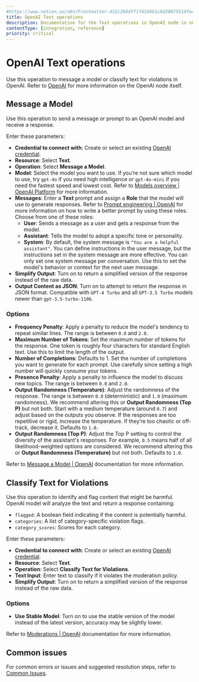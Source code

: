 ```yaml
---
#https://www.notion.so/n8n/Frontmatter-432c2b8dff1f43d4b1c8d20075510fe4
title: OpenAI Text operations 
description: Documentation for the Text operations in OpenAI node in n8n, a workflow automation platform. Includes details of operations and configuration, and links to examples and credentials information.
contentType: [integration, reference]
priority: critical
---
```


# OpenAI Text operations

Use this operation to message a model or classify text for violations in OpenAI. Refer to [OpenAI](/integrations/builtin/app-nodes/n8n-nodes-langchain.openai/index.md) for more information on the OpenAI node itself.

## Message a Model

Use this operation to send a message or prompt to an OpenAI model and receive a response.

Enter these parameters:

- **Credential to connect with**: Create or select an existing [OpenAI credential](/integrations/builtin/credentials/openai.md).
- **Resource**: Select **Text**.
- **Operation**: Select **Message a Model**.
- **Model**: Select the model you want to use. If you’re not sure which model to use, try `gpt-4o` if you need high intelligence or `gpt-4o-mini` if you need the fastest speed and lowest cost. Refer to [Models overview | OpenAI Platform](https://platform.openai.com/docs/models) for more information. 
- **Messages**: Enter a **Text** prompt and assign a **Role** that the model will use to generate responses. Refer to [Prompt engineering | OpenAI](https://platform.openai.com/docs/guides/prompt-engineering) for more information on how to write a better prompt by using these roles. Choose from one of these roles: 
    - **User**: Sends a message as a user and gets a response from the model. 
    - **Assistant**: Tells the model to adopt a specific tone or personality. 
    - **System**: By default, the system message is `"You are a helpful assistant"`. You can define instructions in the user message, but the instructions set in the system message are more effective. You can only set one system message per conversation. Use this to set the model's behavior or context for the next user message. 
- **Simplify Output**: Turn on to return a simplified version of the response instead of the raw data. 
- **Output Content as JSON**: Turn on to attempt to return the response in JSON format. Compatible with `GPT-4 Turbo` and all `GPT-3.5 Turbo` models newer than `gpt-3.5-turbo-1106`.

### Options

- **Frequency Penalty**: Apply a penalty to reduce the model's tendency to repeat similar lines. The range is between `0.0` and `2.0`.
- **Maximum Number of Tokens**: Set the maximum number of tokens for the response. One token is roughly four characters for standard English text. Use this to limit the length of the output. 
- **Number of Completions**: Defaults to 1. Set the number of completions you want to generate for each prompt. Use carefully since setting a high number will quickly consume your tokens. 
- **Presence Penalty**: Apply a penalty to influence the model to discuss new topics. The range is between `0.0` and `2.0`.
- **Output Randomness (Temperature)**: Adjust the randomness of the response. The range is between `0.0` (deterministic) and `1.0` (maximum randomness). We recommend altering this or **Output Randomness (Top P)** but not both. Start with a medium temperature (around `0.7`) and adjust based on the outputs you observe. If the responses are too repetitive or rigid, increase the temperature. If they’re too chaotic or off-track, decrease it. Defaults to `1.0`. 
- **Output Randomness (Top P)**: Adjust the Top P setting to control the diversity of the assistant's responses. For example, `0.5` means half of all likelihood-weighted options are considered. We recommend altering this or **Output Randomness (Temperature)** but not both. Defaults to `1.0`. 

Refer to [Message a Model | OpenAI](https://platform.openai.com/docs/api-reference/text-completion/create) documentation for more information.

## Classify Text for Violations

Use this operation to identify and flag content that might be harmful. OpenAI model will analyze the text and return a response containing:

- `flagged`: A boolean field indicating if the content is potentially harmful.
- `categories`: A list of category-specific violation flags.
- `category_scores`: Scores for each category.

Enter these parameters:

- **Credential to connect with**: Create or select an existing [OpenAI credential](/integrations/builtin/credentials/openai.md).
- **Resource**: Select **Text**.
- **Operation**: Select **Classify Text for Violations**.
- **Text Input**: Enter text to classify if it violates the moderation policy. 
- **Simplify Output**: Turn on to return a simplified version of the response instead of the raw data.

### Options

- **Use Stable Model**: Turn on to use the stable version of the model instead of the latest version, accuracy may be slightly lower.

<!-- vale Vale.Spelling = NO -->
Refer to [Moderations | OpenAI](https://platform.openai.com/docs/api-reference/moderations) documentation for more information.
<!-- vale Vale.Spelling = YES -->

## Common issues

For common errors or issues and suggested resolution steps, refer to [Common Issues](/integrations/builtin/app-nodes/n8n-nodes-langchain.openai/common-issues.md).
